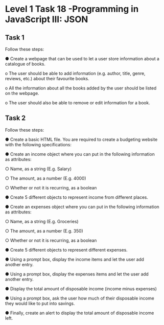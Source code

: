 # Level 1 Task 18 -Programming in JavaScript III: JSON

## Task 1

Follow these steps:

● Create a webpage that can be used to let a user store information about a catalogue of books.

o The user should be able to add information (e.g. author, title, genre, reviews, etc.) about their favourite books.

o All the information about all the books added by the user should be listed on the webpage.

o The user should also be able to remove or edit information for a book.

## Task 2

Follow these steps:

● Create a basic HTML file. You are required to create a budgeting website with the following specifications:

● Create an income object where you can put in the following information as attributes:

○ Name, as a string (E.g. Salary)

○ The amount, as a number (E.g. 4000)

○ Whether or not it is recurring, as a boolean

● Create 5 different objects to represent income from different places.

● Create an expenses object where you can put in the following information as attributes:

○ Name, as a string (E.g. Groceries)

○ The amount, as a number (E.g. 350)

○ Whether or not it is recurring, as a boolean

● Create 5 different objects to represent different expenses.

● Using a prompt box, display the income items and let the user add another entry.

● Using a prompt box, display the expenses items and let the user add another entry.

● Display the total amount of disposable income (income minus expenses)

● Using a prompt box, ask the user how much of their disposable income they would like to put into savings.

● Finally, create an alert to display the total amount of disposable income left.
